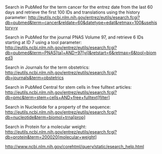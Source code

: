 Search in PubMed for the term cancer for the entrez date from the last 60 days and retrieve the first 100 IDs and translations using the history parameter:
http://eutils.ncbi.nlm.nih.gov/entrez/eutils/esearch.fcgi?db=pubmed&term=cancer&reldate=60&datetype=edat&retmax=100&usehistory=y

Search in PubMed for the journal PNAS Volume 97, and retrieve 6 IDs starting at ID 7 using a tool parameter:
http://eutils.ncbi.nlm.nih.gov/entrez/eutils/esearch.fcgi?db=pubmed&term=PNAS[ta]+AND+97[vi]&retstart=6&retmax=6&tool=biomed3

Search in Journals for the term obstetrics:
http://eutils.ncbi.nlm.nih.gov/entrez/eutils/esearch.fcgi?db=journals&term=obstetrics

Search in PubMed Central for stem cells in free fulltext articles:
http://eutils.ncbi.nlm.nih.gov/entrez/eutils/esearch.fcgi?db=pmc&term=stem+cells+AND+free+fulltext[filter]

Search in Nucleotide for a property of the sequence:
http://eutils.ncbi.nlm.nih.gov/entrez/eutils/esearch.fcgi?db=nucleotide&term=biomol+trna[prop]

Search in Protein for a molecular weight:
http://eutils.ncbi.nlm.nih.gov/entrez/eutils/esearch.fcgi?db=protein&term=200020[molecular+weight]

http://www.ncbi.nlm.nih.gov/corehtml/query/static/esearch_help.html
